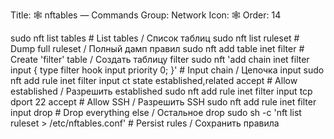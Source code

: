 Title: 🕸 nftables — Commands
Group: Network
Icon: 🕸
Order: 14

sudo nft list tables                            # List tables / Список таблиц
sudo nft list ruleset                           # Dump full ruleset / Полный дамп правил
sudo nft add table inet filter                  # Create 'filter' table / Создать таблицу filter
sudo nft 'add chain inet filter input { type filter hook input priority 0; }'  # Input chain / Цепочка input
sudo nft add rule inet filter input ct state established,related accept         # Allow established / Разрешить established
sudo nft add rule inet filter input tcp dport 22 accept                         # Allow SSH / Разрешить SSH
sudo nft add rule inet filter input drop                                         # Drop everything else / Остальное drop
sudo sh -c 'nft list ruleset > /etc/nftables.conf'                              # Persist rules / Сохранить правила

